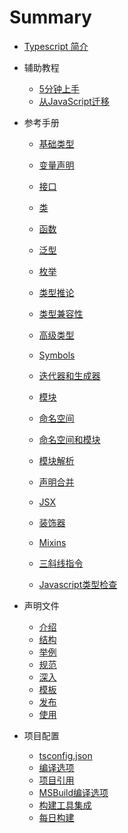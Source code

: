 # Summary

* [Typescript 简介](README.md)
* 辅助教程
  * [5分钟上手](Tutorials/TypeScript-in-5-minutes.md)
  * [从JavaScript迁移](Tutorials/Migrating-from-Javascript.md)

* 参考手册
  * [基础类型](HandBook/Basic-Types.md)

  * [变量声明](HandBook/Variable-Declarations.md)
  * [接口](HandBook/Interfaces.md)
  * [类](HandBook/Classes.md)
  * [函数](HandBook/Functions.md)
  * [泛型](HandBook/Generics.md)
  * [枚举](HandBook/Enums.md)
  * [类型推论](HandBook/Type-Inference.md)
  * [类型兼容性](HandBook/Type-Compatibility.md)
  * [高级类型](HandBook/Advanced-Types.md)
  * [Symbols](HandBook/Symbols.md)
  * [迭代器和生成器](HandBook/Iterators-and-Generators.md)
  * [模块](HandBook/Modules.md)
  * [命名空间](HandBook/Namespaces.md)
  * [命名空间和模块](HandBook/Namespaces-and-Modules.md)
  * [模块解析](HandBook/Module-Resolution.md)
  * [声明合并](HandBook/Declaration-merging.md)
  * [JSX](HandBook/JSX.md)
  * [装饰器](HandBook/Decorators.md)
  * [Mixins](HandBook/Mixins.md)
  * [三斜线指令](HandBook/Triple-Slash-Directives.md)
  * [Javascript类型检查](HandBoo/Type-Checking-Javascript-Files.md)

* 声明文件
  * [介绍](Declaration-Files/Introduction.md)
  * [结构](Declaration-Files/Library-Structures.md)
  * [举例](Declaration-Files/By-Example.md)
  * [规范](Declaration-Files/Do's-and-Don'ts.md)
  * [深入](Declaration-Files/Deep-Dive.md)
  * [模板](Declaration-Files/Templates.md)
  * [发布](Declaration-Files/Publishing.md)
  * [使用](Declaration-Files/Consumption.md)

* 项目配置
  * [tsconfig.json](Project-Configuration/tsconfig.json.md)
  * [编译选项](Project-Configuration/Compiler-Options.md)
  * [项目引用](Project-Configuration/Project-References.md)
  * [MSBuild编译选项](Project-Configuration/Compiler-Options-in-MSBuild.md)
  * [构建工具集成](Project-Configuration/Integrating-with-Build-Tools.md)
  * [每日构建](Project-Configuration/Nightly-Builts.md)